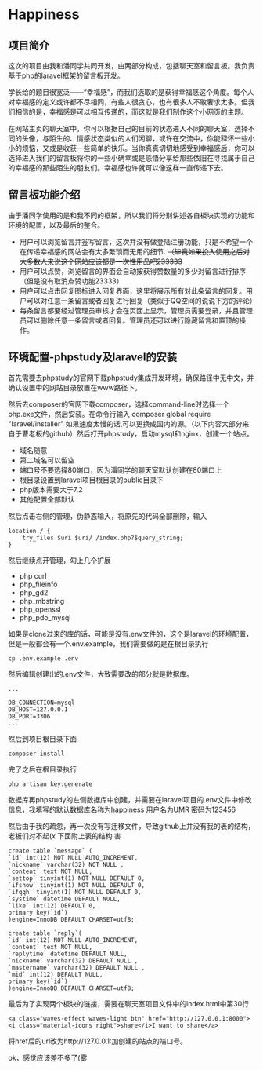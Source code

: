 # Happiness
## 项目简介
这次的项目由我和潘同学共同开发，由两部分构成，包括聊天室和留言板。我负责基于php的laravel框架的留言板开发。

学长给的题目很宽泛——“幸福感”，而我们选取的是获得幸福感这个角度。每个人对幸福感的定义或许都不尽相同，有些人很贪心，也有很多人不敢奢求太多。但我们相信的是，幸福感是可以相互传递的，而这就是我们制作这个小网页的主题。  

在网站主页的聊天室中，你可以根据自己的目前的状态进入不同的聊天室，选择不同的头像，与陌生的、情感状态类似的人们闲聊，或许在交流中，你能释怀一些小小的烦恼，又或是收获一些简单的快乐。当你真真切切地感受到幸福感后，你可以选择进入我们的留言板将你的一些小确幸或是感悟分享给那些依旧在寻找属于自己的幸福感的那些陌生的朋友们。幸福感也许就可以像这样一直传递下去。  

## 留言板功能介绍
由于潘同学使用的是和我不同的框架，所以我们将分别讲述各自板块实现的功能和环境的配置，以及最后的整合。  

* 用户可以浏览留言并签写留言，这次并没有做登陆注册功能，只是不希望一个在传递幸福感的网站会有太多繁琐而无用的细节.   ~~（毕竟如果投入使用之后对大多数人来说这个网站应该都是一次性用品吧233333~~
* 用户可以点赞，浏览留言的界面会自动按获得赞数量的多少对留言进行排序（但是没有取消点赞功能23333）
* 用户可以点击回复图标进入回复界面，这里将展示所有对此条留言的回复。用户可以对任意一条留言或者回复进行回复（类似于QQ空间的说说下方的评论）
* 每条留言都要经过管理员审核才会在页面上显示，管理员需要登录，并且管理员可以删除任意一条留言或者回复。管理员还可以进行隐藏留言和置顶的操作。  

## 环境配置-phpstudy及laravel的安装
首先需要去phpstudy的官网下载phpstudy集成开发环境，确保路径中无中文，并确认设置中的网站目录放置在www路径下。  

然后去composer的官网下载composer，选择command-line时选择一个php.exe文件，然后安装。在命令行输入 composer global require "laravel/installer" 如果速度太慢的话,可以更换成国内的源。（以下内容大部分来自于曹老板的github）然后打开phpstudy，启动mysql和nginx，创建一个站点。
* 域名随意
* 第二域名可以留空
* 端口号不要选择80端口，因为潘同学的聊天室默认创建在80端口上
* 根目录设置到laravel项目根目录的public目录下
* php版本需要大于7.2
* 其他配置全部默认  

然后点击右侧的管理，伪静态输入，将原先的代码全部删除，输入
```
location / {
    try_files $uri $uri/ /index.php?$query_string;
}
```
然后继续点开管理，勾上几个扩展
* php curl
* php_fileinfo
* php_gd2
* php_mbstring
* php_openssl
* php_pdo_mysql

如果是clone过来的库的话，可能是没有.env文件的，这个是laravel的环境配置，但是一般都会有一个.env.example，我们需要做的是在根目录执行
```
cp .env.example .env
```
然后编辑创建出的.env文件，大致需要改的部分就是数据库。
```
...

DB_CONNECTION=mysql
DB_HOST=127.0.0.1
DB_PORT=3306
...
```
然后到项目根目录下面
```
composer install
```
完了之后在根目录执行
```
php artisan key:generate
```
数据库再phpstudy的左侧数据库中创建，并需要在laravel项目的.env文件中修改信息，我填写的默认数据库名称为happiness 用户名为UMR 密码为123456   

然后由于我的疏忽，再一次没有写迁移文件，导致github上并没有我的表的结构，老板们对不起(x  下面附上表的结构 害

```
create table `message` (
`id` int(12) NOT NULL AUTO_INCREMENT,
`nickname` varchar(32) NOT NULL ,
`content` text NOT NULL,
`settop` tinyint(1) NOT NULL DEFAULT 0,
`ifshow` tinyint(1) NOT NULL DEFAULT 0,
`ifqqh` tinyint(1) NOT NULL DEFAULT 0,
`systime` datetime DEFAULT NULL,
`like` int(12) DEFAULT 0,
primary key(`id`)
)engine=InnoDB DEFAULT CHARSET=utf8;
```
```
create table `reply`(
`id` int(12) NOT NULL AUTO_INCREMENT,
`content` text NOT NULL,
`replytime` datetime DEFAULT NULL,
`nickname` varchar(32) DEFAULT NULL ,
`mastername` varchar(32) DEFAULT NULL ,
`mid` int(12) DEFAULT NULL,
primary key(`id`)
)engine=InnoDB DEFAULT CHARSET=utf8;
```
最后为了实现两个板块的链接，需要在聊天室项目文件中的index.html中第30行
```
<a class="waves-effect waves-light btn" href="http://127.0.0.1:8000"><i class="material-icons right">share</i>I want to share</a>
```
将href后的url改为http://127.0.0.1:加创建的站点的端口号。

ok，感觉应该差不多了(雾
